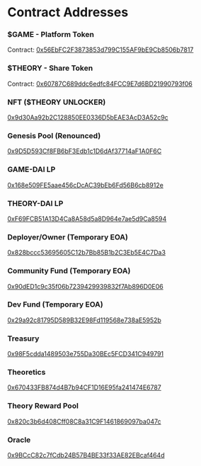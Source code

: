 # Contract Addresses

### $GAME - Platform Token

Contract: [0x56EbFC2F3873853d799C155AF9bE9Cb8506b7817](https://ftmscan.com/token/0x56EbFC2F3873853d799C155AF9bE9Cb8506b7817)

### $THEORY - Share Token

Contract: [0x60787C689ddc6edfc84FCC9E7d6BD21990793f06](https://ftmscan.com/token/0x60787C689ddc6edfc84FCC9E7d6BD21990793f06)

### NFT ($THEORY UNLOCKER)

[0x9d30Aa92b2C128850EE0336D5bEAE3AcD3A52c9c](https://ftmscan.com/address/0x9d30aa92b2c128850ee0336d5beae3acd3a52c9c)

### Genesis Pool (Renounced)

[0x9D5D593Cf8FB6bF3Edb1c1D6dAf37714aF1A0F6C](https://ftmscan.com/address/0x9D5D593Cf8FB6bF3Edb1c1D6dAf37714aF1A0F6C)

### GAME-DAI LP

[0x168e509FE5aae456cDcAC39bEb6Fd56B6cb8912e](https://ftmscan.com/token/0x168e509FE5aae456cDcAC39bEb6Fd56B6cb8912e)

### THEORY-DAI LP

[0xF69FCB51A13D4Ca8A58d5a8D964e7ae5d9Ca8594](https://ftmscan.com/token/0xF69FCB51A13D4Ca8A58d5a8D964e7ae5d9Ca8594)

### Deployer/Owner (Temporary EOA)

[0x828bccc53695605C12b7Bb85B1b2C3Eb5E4C7Da3](https://ftmscan.com/address/0x828bccc53695605C12b7Bb85B1b2C3Eb5E4C7Da3)

### Community Fund (Temporary EOA)

[0x90dED1c9c35f06b7239429939832f7Ab896D0E06](https://ftmscan.com/address/0x90dED1c9c35f06b7239429939832f7Ab896D0E06)

### Dev Fund (Temporary EOA)

[0x29a92c81795D589B32E98Fd119568e738aE5952b](https://ftmscan.com/address/0x29a92c81795D589B32E98Fd119568e738aE5952b)

### Treasury

[0x98F5cdda1489503e755Da30BEc5FCD341C949791](https://ftmscan.com/address/0x98F5cdda1489503e755Da30BEc5FCD341C949791)

### Theoretics

[0x670433FB874d4B7b94CF1D16E95fa241474E6787](https://ftmscan.com/address/0x670433FB874d4B7b94CF1D16E95fa241474E6787)

### Theory Reward Pool

[0x820c3b6d408Cff08C8a31C9F1461869097ba047c](https://ftmscan.com/address/0x820c3b6d408Cff08C8a31C9F1461869097ba047c)

### Oracle

[0x9BCcC82c7fCdb24B57B4BE33f33AE82EBcaf464d](https://ftmscan.com/address/0x9BCcC82c7fCdb24B57B4BE33f33AE82EBcaf464d)
